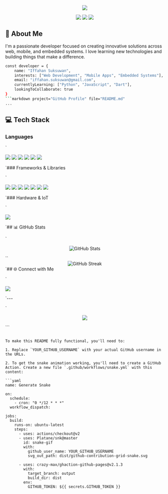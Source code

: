 <div align="center">
  <img src="https://readme-typing-svg.herokuapp.com/?lines=Welcome+to+my+GitHub+Profile!;Hi+there+👋,+I'm+Iffahan+Suksuwan&center=true&width=380&height=45">

  <p align="center">
    <img src="https://img.shields.io/badge/Focus-Web%20Development-brightgreen" />
    <img src="https://img.shields.io/badge/Focus-Mobile%20Apps-blue" />
    <img src="https://img.shields.io/badge/Focus-Embedded%20Systems-red" />
  </p>
</div>

## 🚀 About Me

I'm a passionate developer focused on creating innovative solutions across web, mobile, and embedded systems. I love learning new technologies and building things that make a difference.

```bash
const developer = {
    name: "Iffahan Suksuwan",
    interests: ["Web Development", "Mobile Apps", "Embedded Systems"],
    email: "iffahan.suksuwan@gmail.com",
    currentlyLearning: ["Python", "JavaScript", "Dart"],
    lookingToCollaborate: true
}
```markdown project="GitHub Profile" file="README.md"
...
```

## 💻 Tech Stack

### Languages

`<p align="left">
  <img src="https://img.shields.io/badge/C-00599C?style=for-the-badge&logo=c&logoColor=white" />
  <img src="https://img.shields.io/badge/C%23-239120?style=for-the-badge&logo=c-sharp&logoColor=white" />
  <img src="https://img.shields.io/badge/Python-3776AB?style=for-the-badge&logo=python&logoColor=white" />
  <img src="https://img.shields.io/badge/JavaScript-F7DF1E?style=for-the-badge&logo=javascript&logoColor=black" />
  <img src="https://img.shields.io/badge/Go-00ADD8?style=for-the-badge&logo=go&logoColor=white" />
  <img src="https://img.shields.io/badge/Dart-0175C2?style=for-the-badge&logo=dart&logoColor=white" />
</p>`### Frameworks & Libraries

`<p align="left">
  <img src="https://img.shields.io/badge/React-20232A?style=for-the-badge&logo=react&logoColor=61DAFB" />
  <img src="https://img.shields.io/badge/Vue.js-35495E?style=for-the-badge&logo=vue.js&logoColor=4FC08D" />
  <img src="https://img.shields.io/badge/Flutter-02569B?style=for-the-badge&logo=flutter&logoColor=white" />
  <img src="https://img.shields.io/badge/Node.js-43853D?style=for-the-badge&logo=node.js&logoColor=white" />
  <img src="https://img.shields.io/badge/Express.js-404D59?style=for-the-badge" />
  <img src="https://img.shields.io/badge/FastAPI-009688?style=for-the-badge&logo=fastapi&logoColor=white" />
  <img src="https://img.shields.io/badge/Go_Fiber-00ADD8?style=for-the-badge&logo=go&logoColor=white" />
</p>`### Hardware & IoT

`<p align="left">
  <img src="https://img.shields.io/badge/Microcontrollers-CC0000?style=for-the-badge&logo=arduino&logoColor=white" />
</p>`## 📊 GitHub Stats

`<div align="center">
  <img src="https://github-readme-stats.vercel.app/api?username=YOUR_GITHUB_USERNAME&show_icons=true&theme=radical" alt="GitHub Stats" />
</div>``<div align="center">
  <img src="https://github-readme-streak-stats.herokuapp.com/?user=YOUR_GITHUB_USERNAME&theme=radical" alt="GitHub Streak" />
</div>`## 🌐 Connect with Me

`<p align="left">
  <a href="mailto:iffahan.suksuwan@gmail.com">
    <img src="https://img.shields.io/badge/Email-D14836?style=for-the-badge&logo=gmail&logoColor=white" />
  </a>
</p>`---

`<div align="center">
  <img src="https://komarev.com/ghpvc/?username=YOUR_GITHUB_USERNAME&color=blueviolet&style=flat-square&label=Profile+Views" />
</div>``<!-- Snake animation -->`



```plaintext

To make this README fully functional, you'll need to:

1. Replace `YOUR_GITHUB_USERNAME` with your actual GitHub username in the URLs.

2. To get the snake animation working, you'll need to create a GitHub Action. Create a new file `.github/workflows/snake.yml` with this content:

```yaml
name: Generate Snake

on:
  schedule:
    - cron: "0 */12 * * *"
  workflow_dispatch:

jobs:
  build:
    runs-on: ubuntu-latest
    steps:
      - uses: actions/checkout@v2
      - uses: Platane/snk@master
        id: snake-gif
        with:
          github_user_name: YOUR_GITHUB_USERNAME
          svg_out_path: dist/github-contribution-grid-snake.svg
          
      - uses: crazy-max/ghaction-github-pages@v2.1.3
        with:
          target_branch: output
          build_dir: dist
        env:
          GITHUB_TOKEN: ${{ secrets.GITHUB_TOKEN }}
```
